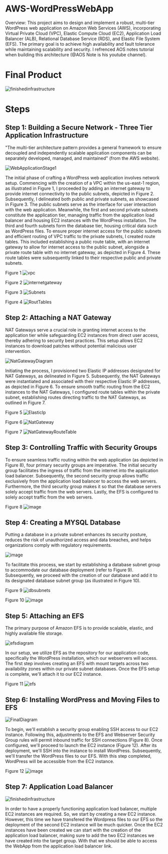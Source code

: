 # AWS-WordPressWebApp
Overview: This project aims to design and implement a robust, multi-tier WordPress web application on Amazon Web Services (AWS), incorporating Virtual Private Cloud (VPC), Elastic Compute Cloud (EC2), Application Load Balancer (ALB), Relational Database Service (RDS), and Elastic File System (EFS). The primary goal is to achieve high availability and fault tolerance while maintaining scalability and security. I refrenced AOS notes tutorial when building this architecture (@AOS Note is his youtube channel). 

# Final Product
![finishedinfrastructure](https://github.com/sauravnakarmi/AWS-WordPressWebApp/assets/70821330/94fa7c85-38fc-412b-ad5a-deb5c3d0c4e1)


# Steps

## Step 1: Building a Secure Network - Three Tier Application Infrastructure

"The multi-tier architecture pattern provides a general framework to ensure decoupled and independently scalable application components can be separately developed, managed, and maintained" (from the AWS website). 

![WebApplicationStage1](https://github.com/sauravnakarmi/AWS-WordPressWebApp/assets/70821330/092605ba-29ba-4218-a83c-ee35cc594b05)

The initial phase of crafting a WordPress web application involves network setup. Commencing with the creation of a VPC within the us-east-1 region, as illustrated in Figure 1, I proceeded by adding an internet gateway to provide internet connectivity to the public subnets, depicted in Figure 2. Subsequently, I delineated both public and private subnets, as showcased in Figure 3. The public subnets serve as the interface for user interaction with the web application. Meanwhile, the first and second private subnets constitute the application tier, managing traffic from the application load balancer and housing EC2 instances with the WordPress installation. The third and fourth subnets form the database tier, housing critical data such as WordPress files. To ensure proper internet access for the public subnets and efficient routing of VPC traffic to the private subnets, I created route tables. This included establishing a public route table, with an internet gateway to allow for internet access to the public subnet, alongside a private route table with no internet gateway, as depicted in Figure 4. These route tables were subsequently linked to their respective public and private subnets.

Figure 1
![vpc](https://github.com/sauravnakarmi/AWS-WordPressWebApp/assets/70821330/5606d210-5c04-4380-8572-d6021c8e1e8f)

Figure 2
![internetgateway](https://github.com/sauravnakarmi/AWS-WordPressWebApp/assets/70821330/0513c804-2b9d-4aec-8aa3-59f3b442f4d9)

Figure 3
![Subnets](https://github.com/sauravnakarmi/AWS-WordPressWebApp/assets/70821330/c9290c54-6b80-4cb9-8673-090ca91973c6)

Figure 4
![RoutTables](https://github.com/sauravnakarmi/AWS-WordPressWebApp/assets/70821330/daa7390b-444c-4943-805e-f3ffda44d709)

## Step 2: Attaching a NAT Gateway

NAT Gateways serve a crucial role in granting internet access to the application tier while safeguarding EC2 instances from direct user access, thereby adhering to security best practices. This setup allows EC2 instances to download patches without potential malicious user intervention.

![NatGatewayDiagram](https://github.com/sauravnakarmi/AWS-WordPressWebApp/assets/70821330/93b0a368-5f3b-4203-9f32-2fdb7a4d2363)

Initiating the process, I provisioned two Elastic IP addresses designated for NAT Gateways, as delineated in Figure 5. Subsequently, the NAT Gateways were instantiated and associated with their respective Elastic IP addresses, as depicted in Figure 6. To ensure smooth traffic routing from the EC2 instances to the NAT Gateways, I configured route tables within the private subnet, establishing routes directing traffic to the NAT Gateways, as outlined in Figure 7.

Figure 5
![ElasticIp](https://github.com/sauravnakarmi/AWS-WordPressWebApp/assets/70821330/3ba2c18d-ee70-4c91-987d-a422c2e85d87)

Figure 6
![NatGateway](https://github.com/sauravnakarmi/AWS-WordPressWebApp/assets/70821330/921aa575-fcbe-4483-accb-42dd9405851a)

Figure 7
![NatGatewayRouteTable](https://github.com/sauravnakarmi/AWS-WordPressWebApp/assets/70821330/d8c9a1a3-4267-4ded-bafc-5468d8280562)

## Step 3: Controlling Traffic with Security Groups

To ensure seamless traffic routing within the web application (as depicted in Figure 8), four primary security groups are imperative. The initial security group facilitates the ingress of traffic from the internet into the application load balancer. Subsequently, the second security group allows traffic exclusively from the application load balancer to access the web servers. Furthermore, the third security group makes it so that the database servers solely accept traffic from the web servers. Lastly, the EFS is configured to solely accept traffic from the web servers.

Figure 8
![image](https://github.com/sauravnakarmi/AWS-WordPressWebApp/assets/70821330/b5183c15-aa12-4a96-82e0-f64fb7561d3f)

## Step 4: Creating a MYSQL Database

Putting a database in a private subnet enhances its security posture, reduces the risk of unauthorized access and data breaches, and helps organizations comply with regulatory requirements.

![image](https://github.com/sauravnakarmi/AWS-WordPressWebApp/assets/70821330/1d56f4c1-bbb2-4742-9611-372bc7f05b58)

 To facilitate this process, we start by establishing a database subnet group to accommodate our database deployment (refer to Figure 9). Subsequently, we proceed with the creation of our database and add it to its designated database subnet group (as illustrated in Figure 10).

Figure 9
![dbsubnets](https://github.com/sauravnakarmi/AWS-WordPressWebApp/assets/70821330/74915534-cc31-49a4-84c4-e2ff35521662)

Figure 10
![image](https://github.com/sauravnakarmi/AWS-WordPressWebApp/assets/70821330/8113a7c3-b36a-495f-ac89-bde71dab713e)

## Step 5: Attaching an EFS

The primary purpose of Amazon EFS is to provide scalable, elastic, and highly available file storage.

![efsdiagram](https://github.com/sauravnakarmi/AWS-WordPressWebApp/assets/70821330/38ec656d-7f4a-4d3d-aa0e-75d4d2540329)

In our setup, we utilize EFS as the repository for our application code, specifically the WordPress installation, which our webservers will access. The first step involves creating an EFS with mount targets across two availability zones within our private subnet databases. Once the EFS setup is complete, we'll attach it to our EC2 instance.

Figure 11
![efs](https://github.com/sauravnakarmi/AWS-WordPressWebApp/assets/70821330/18477997-ef5f-4322-919a-47930cfc1568)

## Step 6: Installing WordPress and Moving Files to EFS

![FinalDiagram](https://github.com/sauravnakarmi/AWS-WordPressWebApp/assets/70821330/4475e295-5baa-4816-81cc-a74941905f65)

To begin, we'll establish a security group enabling SSH access to our EC2 instance. Following this, adjustments to the EFS and Webserver Security Group rules will permit inbound traffic for SSH connections (Figure 8). Once configured, we'll proceed to launch the EC2 instance (Figure 12). After its deployment, we'll SSH into the instance to install WordPress. Subsequently, we'll transfer the WordPress files to our EFS. With this step completed, WordPress will be accessible from the EC2 instance.

Figure 12
![image](https://github.com/sauravnakarmi/AWS-WordPressWebApp/assets/70821330/eb0dfd3b-9ae4-4f28-abaf-89f587d514c7)

## Step 7: Application Load Balancer

![finishedinfrastructure](https://github.com/sauravnakarmi/AWS-WordPressWebApp/assets/70821330/a91c41ad-1354-4e9b-9251-6df05f3e6cf5)

In order to have a properly functioning application load balancer, multiple EC2 instances are required. So, we start by creating a new EC2 instance. However, this time we have transfered the Wordpress files to our EFS so the deployment of the second EC2 instance will be much quicker. Once the EC2 instances have been created we can start with the creation of the application load balancer, making sure to add the two EC2 instances we have created into the target group. With that we should be able to access the WebApp from the application load balancer link.


